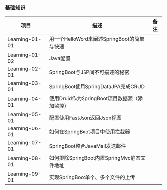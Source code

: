### 基础知识
 项目                | 描述           | 备注  
 ----|------|----
 Learning-01-01      | 用一个HelloWord来阐述SpringBoot的简单与快速 |  
 Learning-01-02      | Java配置 |  
 Learning-02-01      | SpringBoot与JSP间不可描述的秘密      |    
 Learning-03-01      | SpringBoot使用SpringDataJPA完成CRUD      |     
 Learning-04-01      | 使用Druid作为SpringBoot项目数据源（添加监控）      |     
 Learning-05-01      | 配置使用FastJson返回Json视图      |     
 Learning-06-01      | 如何在SpringBoot项目中使用拦截器      |     
 Learning-07-01      | SpringBoot整合JavaMail发送邮件      |     
 Learning-08-01      | 如何排除SpringBoot内置SpringMvc静态文件地址      |     
 Learning-09-01      | 实现SpringBoot单个、多个文件的上传      |     
